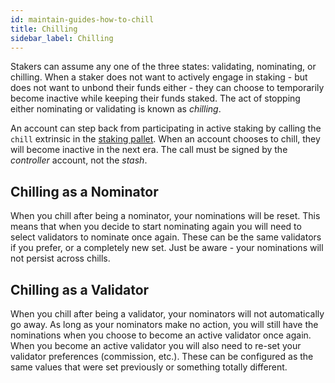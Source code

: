 ```yaml
---
id: maintain-guides-how-to-chill
title: Chilling
sidebar_label: Chilling
---
```


Stakers can assume any one of the three states: validating, nominating, or chilling. When a staker
does not want to actively engage in staking - but does not want to unbond their funds either - they
can choose to temporarily become inactive while keeping their funds staked. The act of stopping
either nominating or validating is known as _chilling_.

An account can step back from participating in active staking by calling the `chill` extrinsic in
the [staking pallet][chill extrinsic]. When an account chooses to chill, they will become inactive
in the next era. The call must be signed by the _controller_ account, not the _stash_.

## Chilling as a Nominator

When you chill after being a nominator, your nominations will be reset. This means that when you
decide to start nominating again you will need to select validators to nominate once again. These
can be the same validators if you prefer, or a completely new set. Just be aware - your nominations
will not persist across chills.

## Chilling as a Validator

When you chill after being a validator, your nominators will not automatically go away. As long as
your nominators make no action, you will still have the nominations when you choose to become an
active validator once again. When you become an active validator you will also need to re-set your
validator preferences (commission, etc.). These can be configured as the same values that were set
previously or something totally different.

[chill extrinsic]:
  https://substrate.dev/rustdocs/v2.0.0-rc5/pallet_staking/enum.Call.html#variant.chill
